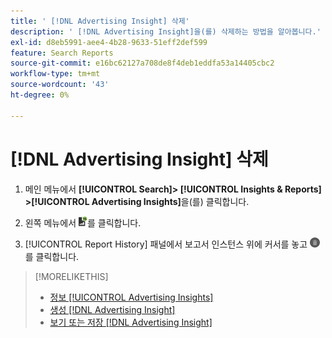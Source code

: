 ```yaml
---
title: ' [!DNL Advertising Insight] 삭제'
description: ' [!DNL Advertising Insight]을(를) 삭제하는 방법을 알아봅니다.'
exl-id: d8eb5991-aee4-4b28-9633-51eff2def599
feature: Search Reports
source-git-commit: e16bc62127a708de8f4deb1eddfa53a14405cbc2
workflow-type: tm+mt
source-wordcount: '43'
ht-degree: 0%

---
```


# [!DNL Advertising Insight] 삭제

1. 메인 메뉴에서 **[!UICONTROL Search]> [!UICONTROL Insights & Reports] >[!UICONTROL Advertising Insights]**&#x200B;을(를) 클릭합니다.

2. 왼쪽 메뉴에서 ![보고서](/help/search-social-commerce/assets/insight-reports.png "보고서")를 클릭합니다.

3. [!UICONTROL Report History] 패널에서 보고서 인스턴스 위에 커서를 놓고 ![삭제](/help/search-social-commerce/assets/insight-delete.png "삭제")를 클릭합니다.

>[!MORELIKETHIS]
>
>* [정보 [!UICONTROL Advertising Insights]](insight-about.md)
>* [생성 [!DNL Advertising Insight]](insight-generate.md)
>* [보기 또는 저장 [!DNL Advertising Insight]](insight-view-save.md)
